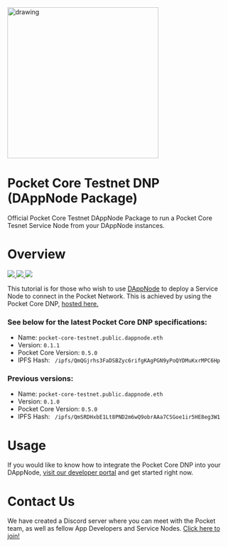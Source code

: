 <div align="left">
  <a href="https://www.pokt.network">
    <img src="https://pokt.network/wp-content/uploads/2018/12/Logo-488x228-px.png" alt="drawing" width="340"/>
  </a>
</div>
<h1 align="left">Pocket Core Testnet DNP (DAppNode Package)</h1>

Official Pocket Core Testnet DAppNode Package to run a Pocket Core Tesnet Service Node from your DAppNode instances.

<h1 align="left">Overview</h1>

<div align="left">
    <a  href="https://dappnode.io">
      <img src="https://img.shields.io/badge/dappnode-reference-green.svg"/>
    </a>
    <a  href="https://github.com/pokt-network/pocket-js/releases">
      <img src="https://img.shields.io/badge/version-0.5.0-blue.svg"/>
    </a>
    <a href="https://opensource.org/licenses/MIT">
      <img src="https://img.shields.io/badge/License-MIT-blue.svg"/>
    </a>
</div>

This tutorial is for those who wish to use [DAppNode](https://dappnode.io) to deploy a Service Node to connect in the Pocket Network. This is achieved by using the Pocket Core DNP, [hosted here.](http://github.com/pokt-network/pocket-core-deployments/dappnode)

### See below for the latest Pocket Core DNP specifications:
*   Name: `pocket-core-testnet.public.dappnode.eth`
*   Version: `0.1.1`
*   Pocket Core Version: `0.5.0`
*   IPFS Hash: ` /ipfs/QmQGjrhs3FaDSBZyc6rifgKAgPGN9yPoQYDMuKxrMPC6Hp`
### Previous versions:
*   Name: `pocket-core-testnet.public.dappnode.eth`
*   Version: `0.1.0`
*   Pocket Core Version: `0.5.0`
*   IPFS Hash: ` /ipfs/QmSRDHxbE1Lt8PND2m6wQ9obrAAa7CSGoe1ir5HE8eg3W1`


<h1 align="left">Usage</h1>

If you would like to know how to integrate the Pocket Core DNP into your DAppNode, [visit our developer portal](https://docs.pokt.network/docs/service-node-dappnode-setup) and get started right now.

<h1 align="left">Contact Us</h1>

We have created a Discord server where you can meet with the Pocket team, as well as fellow App Developers and Service Nodes. [Click here to join!](https://discord.gg/sarhfXP)
